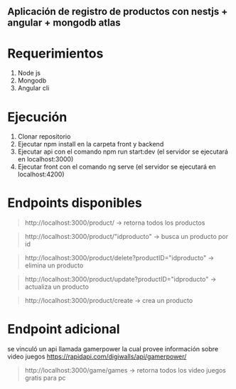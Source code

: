 ## Aplicación de registro de productos con nestjs + angular + mongodb atlas

# Requerimientos

1. Node js
2. Mongodb
3. Angular cli


# Ejecución
1. Clonar repositorio
2. Ejecutar npm install en la carpeta front y backend
3. Ejecutar api con el comando npm run start:dev (el servidor se ejecutará en localhost:3000)
4. Ejecutar front con el comando ng serve (el servidor se ejecutará en localhost:4200)

# Endpoints disponibles

> http://localhost:3000/product/   -> retorna todos los productos

> http://localhost:3000/product/"idproducto" -> busca un producto por id

> http://localhost:3000/product/delete?productID="idproducto" -> elimina un producto

> http://localhost:3000/product/update?productID="idproducto" -> actualiza un producto

> http://localhost:3000/product/create -> crea un producto

# Endpoint adicional 

se vinculó un api llamada gamerpower la cual provee información sobre video juegos https://rapidapi.com/digiwalls/api/gamerpower/

> http://localhost:3000/game/games   -> retorna todos los video juegos gratis para pc

